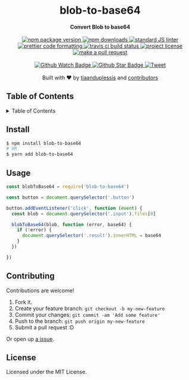 
<h1 align="center">blob-to-base64</h1>
<div align="center">
  <strong>Convert Blob to base64</strong>
</div>
<br>
<div align="center">
  <a href="https://npmjs.org/package/blob-to-base64">
    <img src="https://img.shields.io/npm/v/blob-to-base64.svg?style=flat-square" alt="npm package version" />
  </a>
  <a href="https://npmjs.org/package/blob-to-base64">
  <img src="https://img.shields.io/npm/dm/blob-to-base64.svg?style=flat-square" alt="npm downloads" />
  </a>
  <a href="https://github.com/feross/standard">
    <img src="https://img.shields.io/badge/code%20style-standard-brightgreen.svg?style=flat-square" alt="standard JS linter" />
  </a>
  <a href="https://github.com/prettier/prettier">
    <img src="https://img.shields.io/badge/styled_with-prettier-ff69b4.svg?style=flat-square" alt="prettier code formatting" />
  </a>
  <a href="https://travis-ci.org/tiaanduplessis/blob-to-base64">
    <img src="https://img.shields.io/travis/tiaanduplessis/blob-to-base64.svg?style=flat-square" alt="travis ci build status" />
  </a>
  <a href="https://github.com/tiaanduplessis/blob-to-base64/blob/master/LICENSE">
    <img src="https://img.shields.io/npm/l/blob-to-base64.svg?style=flat-square" alt="project license" />
  </a>
  <a href="http://makeapullrequest.com">
    <img src="https://img.shields.io/badge/PRs-welcome-brightgreen.svg?style=flat-square" alt="make a pull request" />
  </a>
</div>
<br>
<div align="center">
  <a href="https://github.com/tiaanduplessis/blob-to-base64/watchers">
    <img src="https://img.shields.io/github/watchers/tiaanduplessis/blob-to-base64.svg?style=social" alt="Github Watch Badge" />
  </a>
  <a href="https://github.com/tiaanduplessis/blob-to-base64/stargazers">
    <img src="https://img.shields.io/github/stars/tiaanduplessis/blob-to-base64.svg?style=social" alt="Github Star Badge" />
  </a>
  <a href="https://twitter.com/intent/tweet?text=Check%20out%20blob-to-base64!%20https://github.com/tiaanduplessis/blob-to-base64%20%F0%9F%91%8D">
    <img src="https://img.shields.io/twitter/url/https/github.com/tiaanduplessis/blob-to-base64.svg?style=social" alt="Tweet" />
  </a>
</div>
<br>
<div align="center">
  Built with ❤︎ by <a href="https://github.com/tiaanduplessis">tiaanduplessis</a> and <a href="https://github.com/tiaanduplessis/blob-to-base64/contributors">contributors</a>
</div>

<h2>Table of Contents</h2>
<details>
  <summary>Table of Contents</summary>
  <li><a href="#install">Install</a></li>
  <li><a href="#usage">Usage</a></li>
  <li><a href="#contribute">Contribute</a></li>
  <li><a href="#license">License</a></li>
</details>

## Install

```sh
$ npm install blob-to-base64
# OR
$ yarn add blob-to-base64
```

## Usage

```js
const blobToBase64 = require('blob-to-base64')

const button = document.querySelector('.button')

button.addEventListener('click', function (event) {
  const blob = document.querySelector('.input').files[0]

  blobToBase64(blob, function (error, base64) {
    if (!error) {
      document.querySelector('.result').innerHTML = base64
    }
  })

})
```

## Contributing

Contributions are welcome!

1. Fork it.
2. Create your feature branch: `git checkout -b my-new-feature`
3. Commit your changes: `git commit -am 'Add some feature'`
4. Push to the branch: `git push origin my-new-feature`
5. Submit a pull request :D

Or open up [a issue](https://github.com/tiaanduplessis/blob-to-base64/issues).

## License

Licensed under the MIT License.

